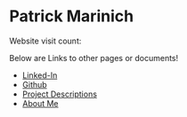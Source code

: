 # Patrick Marinich

<head>
    <title>Website Counter</title>
    <script defer src="VisitorCounter.js"></script>
    <link rel="stylesheet" href="VisitorCounter.css">
</head>
<body>
    <div>Website visit count:</div>
    <div class="website-counter"></div>
</body>

Below are Links to other pages or documents!
+ [Linked-In](https://www.linkedin.com/in/patrickmarinich/)
+ [Github](https://github.com/PatrickMarinich)
+ [Project Descriptions](https://patrickmarinich.github.io/home/projects.html)
+ [About Me](https://patrickmarinich.github.io/home/aboutme.html)
